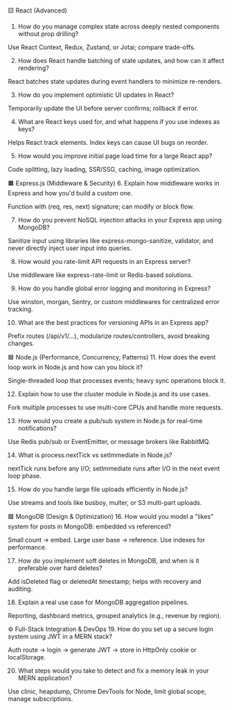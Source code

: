 🟨 React (Advanced)
1. How do you manage complex state across deeply nested components without prop drilling?

Use React Context, Redux, Zustand, or Jotai; compare trade-offs.

2. How does React handle batching of state updates, and how can it affect rendering?

React batches state updates during event handlers to minimize re-renders.

3. How do you implement optimistic UI updates in React?

Temporarily update the UI before server confirms; rollback if error.

4. What are React keys used for, and what happens if you use indexes as keys?

Helps React track elements. Index keys can cause UI bugs on reorder.

5. How would you improve initial page load time for a large React app?

Code splitting, lazy loading, SSR/SSG, caching, image optimization.

🟧 Express.js (Middleware & Security)
6. Explain how middleware works in Express and how you'd build a custom one.

Function with (req, res, next) signature; can modify or block flow.

7. How do you prevent NoSQL injection attacks in your Express app using MongoDB?

Sanitize input using libraries like express-mongo-sanitize, validator, and never directly inject user input into queries.

8. How would you rate-limit API requests in an Express server?

Use middleware like express-rate-limit or Redis-based solutions.

9. How do you handle global error logging and monitoring in Express?

Use winston, morgan, Sentry, or custom middlewares for centralized error tracking.

10. What are the best practices for versioning APIs in an Express app?

Prefix routes (/api/v1/...), modularize routes/controllers, avoid breaking changes.

🟦 Node.js (Performance, Concurrency, Patterns)
11. How does the event loop work in Node.js and how can you block it?

Single-threaded loop that processes events; heavy sync operations block it.

12. Explain how to use the cluster module in Node.js and its use cases.

Fork multiple processes to use multi-core CPUs and handle more requests.

13. How would you create a pub/sub system in Node.js for real-time notifications?

Use Redis pub/sub or EventEmitter, or message brokers like RabbitMQ.

14. What is process.nextTick vs setImmediate in Node.js?

nextTick runs before any I/O; setImmediate runs after I/O in the next event loop phase.

15. How do you handle large file uploads efficiently in Node.js?

Use streams and tools like busboy, multer, or S3 multi-part uploads.

🟩 MongoDB (Design & Optimization)
16. How would you model a "likes" system for posts in MongoDB: embedded vs referenced?

Small count → embed. Large user base → reference. Use indexes for performance.

17. How do you implement soft deletes in MongoDB, and when is it preferable over hard deletes?

Add isDeleted flag or deletedAt timestamp; helps with recovery and auditing.

18. Explain a real use case for MongoDB aggregation pipelines.

Reporting, dashboard metrics, grouped analytics (e.g., revenue by region).

⚙️ Full-Stack Integration & DevOps
19. How do you set up a secure login system using JWT in a MERN stack?

Auth route → login → generate JWT → store in HttpOnly cookie or localStorage.

20. What steps would you take to detect and fix a memory leak in your MERN application?

Use clinic, heapdump, Chrome DevTools for Node, limit global scope, manage subscriptions.